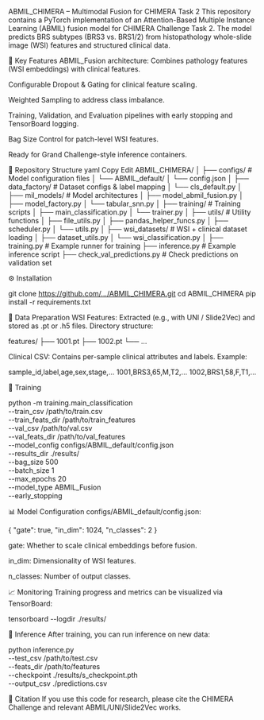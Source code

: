 ABMIL_CHIMERA – Multimodal Fusion for CHIMERA Task 2
This repository contains a PyTorch implementation of an Attention-Based Multiple Instance Learning (ABMIL) fusion model for CHIMERA Challenge Task 2.
The model predicts BRS subtypes (BRS3 vs. BRS1/2) from histopathology whole-slide image (WSI) features and structured clinical data.

📌 Key Features
ABMIL_Fusion architecture: Combines pathology features (WSI embeddings) with clinical features.

Configurable Dropout & Gating for clinical feature scaling.

Weighted Sampling to address class imbalance.

Training, Validation, and Evaluation pipelines with early stopping and TensorBoard logging.

Bag Size Control for patch-level WSI features.

Ready for Grand Challenge-style inference containers.

📂 Repository Structure
yaml
Copy
Edit
ABMIL_CHIMERA/
│
├── configs/                     # Model configuration files
│   └── ABMIL_default/
│       └── config.json
│
├── data_factory/                 # Dataset configs & label mapping
│   └── cls_default.py
│
├── mil_models/                   # Model architectures
│   ├── model_abmil_fusion.py
│   ├── model_factory.py
│   └── tabular_snn.py
│
├── training/                     # Training scripts
│   ├── main_classification.py
│   └── trainer.py
│
├── utils/                        # Utility functions
│   ├── file_utils.py
│   ├── pandas_helper_funcs.py
│   ├── scheduler.py
│   └── utils.py
│
├── wsi_datasets/                 # WSI + clinical dataset loading
│   ├── dataset_utils.py
│   └── wsi_classification.py
│
├── training.py                   # Example runner for training
├── inference.py                  # Example inference script
├── check_val_predictions.py      # Check predictions on validation set



⚙️ Installation

git clone https://github.com/.../ABMIL_CHIMERA.git
cd ABMIL_CHIMERA
pip install -r requirements.txt


📑 Data Preparation
WSI Features: Extracted (e.g., with UNI / Slide2Vec) and stored as .pt or .h5 files.
Directory structure:

features/
├── 1001.pt
├── 1002.pt
└── ...


Clinical CSV: Contains per-sample clinical attributes and labels.
Example:


sample_id,label,age,sex,stage,...
1001,BRS3,65,M,T2,...
1002,BRS1,58,F,T1,...



🚀 Training

python -m training.main_classification \
  --train_csv /path/to/train.csv \
  --train_feats_dir /path/to/train_features \
  --val_csv /path/to/val.csv \
  --val_feats_dir /path/to/val_features \
  --model_config configs/ABMIL_default/config.json \
  --results_dir ./results/ \
  --bag_size 500 \
  --batch_size 1 \
  --max_epochs 20 \
  --model_type ABMIL_Fusion \
  --early_stopping



📊 Model Configuration
configs/ABMIL_default/config.json:

{
  "gate": true,
  "in_dim": 1024,
  "n_classes": 2
}

gate: Whether to scale clinical embeddings before fusion.

in_dim: Dimensionality of WSI features.

n_classes: Number of output classes.



📈 Monitoring
Training progress and metrics can be visualized via TensorBoard:

tensorboard --logdir ./results/


🧪 Inference
After training, you can run inference on new data:

python inference.py \
  --test_csv /path/to/test.csv \
  --feats_dir /path/to/features \
  --checkpoint ./results/s_checkpoint.pth \
  --output_csv ./predictions.csv

  
📄 Citation
If you use this code for research, please cite the CHIMERA Challenge and relevant ABMIL/UNI/Slide2Vec works.
